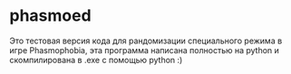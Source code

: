 # phasmoed
Это тестовая версия кода для рандомизации специального режима в игре Phasmophobia,
эта программа написана полностью на python и скомпилирована в .exe с помощью python :)
